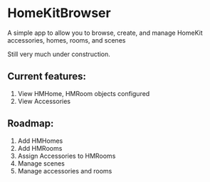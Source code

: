 # HomeKitBrowser
A simple app to allow you to browse, create, and manage HomeKit accessories, homes, rooms, and scenes

Still very much under construction.

## Current features:

1. View HMHome, HMRoom objects configured
2. View Accessories

## Roadmap:

1. Add HMHomes
2. Add HMRooms
3. Assign Accessories to HMRooms
4. Manage scenes
5. Manage accessories and rooms


